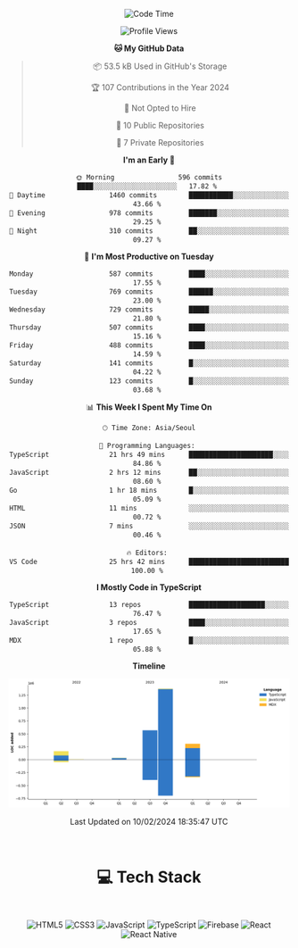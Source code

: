 <div align="center">

  <!--START_SECTION:waka-->
![Code Time](http://img.shields.io/badge/Code%20Time-521%20hrs%2041%20mins-blue)

![Profile Views](http://img.shields.io/badge/Profile%20Views-0-blue)

**🐱 My GitHub Data** 

> 📦 53.5 kB Used in GitHub's Storage 
 > 
> 🏆 107 Contributions in the Year 2024
 > 
> 🚫 Not Opted to Hire
 > 
> 📜 10 Public Repositories 
 > 
> 🔑 7 Private Repositories 
 > 
**I'm an Early 🐤** 

```text
🌞 Morning                596 commits         ████░░░░░░░░░░░░░░░░░░░░░   17.82 % 
🌆 Daytime                1460 commits        ███████████░░░░░░░░░░░░░░   43.66 % 
🌃 Evening                978 commits         ███████░░░░░░░░░░░░░░░░░░   29.25 % 
🌙 Night                  310 commits         ██░░░░░░░░░░░░░░░░░░░░░░░   09.27 % 
```
📅 **I'm Most Productive on Tuesday** 

```text
Monday                   587 commits         ████░░░░░░░░░░░░░░░░░░░░░   17.55 % 
Tuesday                  769 commits         ██████░░░░░░░░░░░░░░░░░░░   23.00 % 
Wednesday                729 commits         █████░░░░░░░░░░░░░░░░░░░░   21.80 % 
Thursday                 507 commits         ████░░░░░░░░░░░░░░░░░░░░░   15.16 % 
Friday                   488 commits         ████░░░░░░░░░░░░░░░░░░░░░   14.59 % 
Saturday                 141 commits         █░░░░░░░░░░░░░░░░░░░░░░░░   04.22 % 
Sunday                   123 commits         █░░░░░░░░░░░░░░░░░░░░░░░░   03.68 % 
```


📊 **This Week I Spent My Time On** 

```text
🕑︎ Time Zone: Asia/Seoul

💬 Programming Languages: 
TypeScript               21 hrs 49 mins      █████████████████████░░░░   84.86 % 
JavaScript               2 hrs 12 mins       ██░░░░░░░░░░░░░░░░░░░░░░░   08.60 % 
Go                       1 hr 18 mins        █░░░░░░░░░░░░░░░░░░░░░░░░   05.09 % 
HTML                     11 mins             ░░░░░░░░░░░░░░░░░░░░░░░░░   00.72 % 
JSON                     7 mins              ░░░░░░░░░░░░░░░░░░░░░░░░░   00.46 % 

🔥 Editors: 
VS Code                  25 hrs 42 mins      █████████████████████████   100.00 % 
```

**I Mostly Code in TypeScript** 

```text
TypeScript               13 repos            ███████████████████░░░░░░   76.47 % 
JavaScript               3 repos             ████░░░░░░░░░░░░░░░░░░░░░   17.65 % 
MDX                      1 repo              █░░░░░░░░░░░░░░░░░░░░░░░░   05.88 % 
```



**Timeline**

![Lines of Code chart](https://raw.githubusercontent.com/SONGDAM/SONGDAM/master/assets/bar_graph.png)


 Last Updated on 10/02/2024 18:35:47 UTC
<!--END_SECTION:waka-->

  
 <br>
  
# 💻 Tech Stack
  
</div>

</br>

<div align="center">

   ![HTML5](https://img.shields.io/badge/html5-%23E34F26.svg?style=for-the-badge&logo=html5&logoColor=white) ![CSS3](https://img.shields.io/badge/css3-%231572B6.svg?style=for-the-badge&logo=css3&logoColor=white) ![JavaScript](https://img.shields.io/badge/javascript-%23323330.svg?style=for-the-badge&logo=javascript&logoColor=%23F7DF1E) 
 ![TypeScript](https://img.shields.io/badge/typescript-%23007ACC.svg?style=for-the-badge&logo=typescript&logoColor=white)
  ![Firebase](https://img.shields.io/badge/firebase-%23039BE5.svg?style=for-the-badge&logo=firebase) 
 ![React](https://img.shields.io/badge/react-%2320232a.svg?style=for-the-badge&logo=react&logoColor=%2361DAFB) ![React Native](https://img.shields.io/badge/react_native-%2320232a.svg?style=for-the-badge&logo=react&logoColor=%2361DAFB) 

 
</div>
